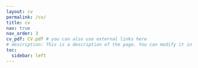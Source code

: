 ```yaml
---
layout: cv
permalink: /cv/
title: cv
nav: true
nav_order: 3
cv_pdf: CV.pdf # you can also use external links here
# description: This is a description of the page. You can modify it in '_pages/cv.md'. You can also change or remove the top pdf download button.
toc:
  sidebar: left
---
```

